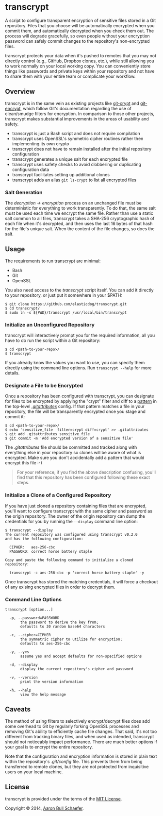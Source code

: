 transcrypt
==========

A script to configure transparent encryption of sensitive files stored in
a Git repository. Files that you choose will be automatically encrypted when
you commit them, and automatically decrypted when you check them out. The
process will degrade gracefully, so even people without your encryption
password can safely commit changes to the repository's non-encrypted files.

transcrypt protects your data when it's pushed to remotes that you may not
directly control (e.g., GitHub, Dropbox clones, etc.), while still allowing
you to work normally on your local working copy. You can conveniently store
things like passwords and private keys within your repository and not have to
share them with your entire team or complicate your workflow.

Overview
--------

transcrypt is in the same vein as existing projects like
[git-crypt](https://github.com/AGWA/git-crypt) and
[git-encrypt](https://github.com/shadowhand/git-encrypt), which follow Git's
documentation regarding the use of clean/smudge filters for encryption.
In comparison to those other projects, transcrypt makes substantial
improvements in the areas of usability and safety.

* transcrypt is just a Bash script and does not require compilation
* transcrypt uses OpenSSL's symmetric cipher routines rather then implementing its own crypto
* transcrypt does not have to remain installed after the initial repository configuration
* transcrypt generates a unique salt for each encrypted file
* transcrypt uses safety checks to avoid clobbering or duplicating configuration data
* transcrypt facilitates setting up additional clones
* transcrypt adds an alias `git ls-crypt` to list all encrypted files

### Salt Generation

The _decryption -> encryption_ process on an unchanged file must be
deterministic for everything to work transparently. To do that, the same salt
must be used each time we encrypt the same file. Rather than use a static salt
common to all files, transcrypt takes a SHA-256 cryptographic hash of each
file when it's decrypted, and then uses the last 16 bytes of that hash for the
file's unique salt. When the content of the file changes, so does the salt.

Usage
-----

The requirements to run transcrypt are minimal:

* Bash
* Git
* OpenSSL

You also need access to the _transcrypt_ script itself. You can add it
directly to your repository, or just put it somewhere in your $PATH:

    $ git clone https://github.com/elasticdog/transcrypt.git
    $ cd transcrypt/
    $ sudo ln -s ${PWD}/transcrypt /usr/local/bin/transcrypt

### Initialize an Unconfigured Repository

transcrypt will interactively prompt you for the required information, all you
have to do run the script within a Git repository:

    $ cd <path-to-your-repo>/
    $ transcrypt

If you already know the values you want to use, you can specify them directly
using the command line options. Run `transcrypt --help` for more details.

### Designate a File to be Encrypted

Once a repository has been configured with transcrypt, you can designate
for files to be encrypted by applying the "crypt" filter and diff to a
[pattern](https://www.kernel.org/pub/software/scm/git/docs/gitignore.html#_pattern_format)
in the top-level _[.gitattributes](http://git-scm.com/docs/gitattributes)_
config. If that pattern matches a file in your repository, the file will
be transparently encrypted once you stage and commit it:

    $ cd <path-to-your-repo>/
    $ echo 'sensitive_file  filter=crypt diff=crypt' >> .gitattributes
    $ git add .gitattributes sensitive_file
    $ git commit -m 'Add encrypted version of a sensitive file'

The _.gitattributes_ file should be committed and tracked along with
everything else in your repository so clones will be aware of what is
encrypted. Make sure you don't accidentally add a pattern that would encrypt
this file :-)

> For your reference, if you find the above description confusing, you'll find
> that this repository has been configured following these exact steps.

### Initialize a Clone of a Configured Repository

If you have just cloned a repository containing files that are encrypted,
you'll want to configure transcrypt with the same cipher and password as the
origin repository. The owner of the origin repository can dump the credentials for you
by running the `--display` command line option:

    $ transcrypt --display
    The current repository was configured using transcrypt v0.2.0
    and has the following configuration:

      CIPHER:   aes-256-cbc
      PASSWORD: correct horse battery staple

    Copy and paste the following command to initialize a cloned repository:

      transcrypt -c aes-256-cbc -p 'correct horse battery staple' -y

Once transcrypt has stored the matching credentials, it will force a checkout
of any exising encrypted files in order to decrypt them.

### Command Line Options

    transcrypt [option...]

      -p, --password=PASSWORD
           the password to derive the key from;
           defaults to 30 random base64 characters

      -c, --cipher=CIPHER
           the symmetric cipher to utilize for encryption;
           defaults to aes-256-cbc

      -y, --yes
           assume yes and accept defaults for non-specified options

      -d, --display
           display the current repository's cipher and password

      -v, --version
           print the version information

      -h, --help
           view the help message

Caveats
-------

The method of using filters to selectively encrypt/decrypt files does add some
overhead to Git by regularly forking OpenSSL processes and removing Git's
ability to efficiently cache file changes. That said, it's not too different
from tracking binary files, and when used as intended, transcrypt should not
noticeably impact performance. There are much better options if your goal is
to encrypt the entire repository.

Note that the configuration and encryption information is stored in plain
text within the repository's _.git/config_ file. This prevents them from
being transferred to remote clones, but they are not protected from
inquisitive users on your local machine.

License
-------

transcrypt is provided under the terms of the
[MIT License](https://en.wikipedia.org/wiki/MIT_License).

Copyright &copy; 2014, [Aaron Bull Schaefer](mailto:aaron@elasticdog.com).
